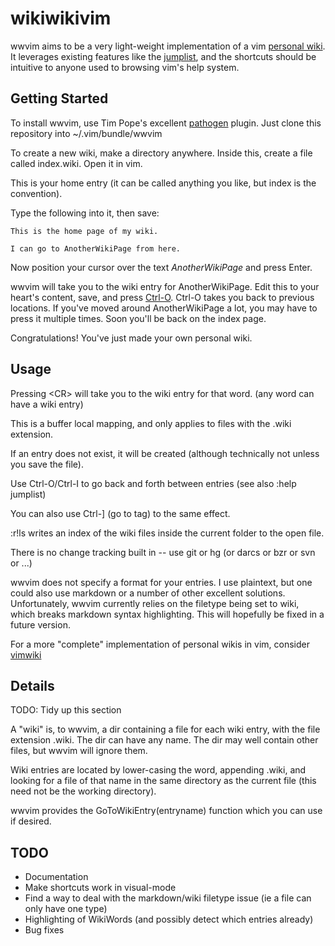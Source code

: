 wikiwikivim
===========

wwvim aims to be a very light-weight implementation of a vim [personal wiki][personal wiki]. It leverages existing features like the [jumplist][jumplist], and the shortcuts should be intuitive to anyone used to browsing vim's help system. 

[personal wiki]: http://c2.com/cgi/wiki?PersonalWiki
[jumplist]: http://vimdoc.sourceforge.net/htmldoc/motion.html#jumplist

Getting Started
---------------

To install wwvim, use Tim Pope's excellent [pathogen][pathogen] plugin. Just clone this repository into ~/.vim/bundle/wwvim

To create a new wiki, make a directory anywhere. Inside this, create a file called index.wiki. Open it in vim. 

This is your home entry (it can be called anything you like, but index is the convention). 

Type the following into it, then save:

    This is the home page of my wiki. 

    I can go to AnotherWikiPage from here.

Now position your cursor over the text *AnotherWikiPage* and press Enter. 

wwvim will take you to the wiki entry for AnotherWikiPage. Edit this to your heart's content, save, and press [Ctrl-O][Ctrl-O]. Ctrl-O takes you back to previous locations. If you've moved around AnotherWikiPage a lot, you may have to press it multiple times. Soon you'll be back on the index page. 

Congratulations! You've just made your own personal wiki. 

[pathogen]: https://github.com/tpope/vim-pathogen/ 
[Ctrl-O]: http://vimdoc.sourceforge.net/htmldoc/motion.html#CTRL-O

Usage
-----

Pressing &lt;CR&gt; will take you to the wiki entry for that word. (any word can have a wiki entry)

This is a buffer local mapping, and only applies to files with the .wiki extension. 

If an entry does not exist, it will be created (although technically not unless you save the file).

Use Ctrl-O/Ctrl-I to go back and forth between entries (see also :help jumplist)

You can also use Ctrl-] (go to tag) to the same effect.

:r!ls writes an index of the wiki files inside the current folder to the open file.

There is no change tracking built in -- use git or hg (or darcs or bzr or svn or ...)

wwvim does not specify a format for your entries. I use plaintext, but one could also use markdown or a number of other excellent solutions. Unfortunately, wwvim currently relies on the filetype being set to wiki, which breaks markdown syntax highlighting. This will hopefully be fixed in a future version. 

For a more "complete" implementation of personal wikis in vim, consider [vimwiki](https://code.google.com/p/vimwiki/) 

Details
-------

TODO: Tidy up this section

A "wiki" is, to wwvim, a dir containing a file for each wiki entry, with the file extension .wiki. The dir can have any name. The dir may well contain other files, but wwvim will ignore them. 

Wiki entries are located by lower-casing the word, appending .wiki, and looking for a file of that name in the same directory as the current file (this need not be the working directory).

wwvim provides the GoToWikiEntry(entryname) function which you can use if desired.

TODO
----

 - Documentation
 - Make shortcuts work in visual-mode
 - Find a way to deal with the markdown/wiki filetype issue (ie a file can only have one type)
 - Highlighting of WikiWords (and possibly detect which entries already)
 - Bug fixes

